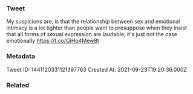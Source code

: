 ### Tweet
My suspicions are, is that the relationship between sex and emotional intimacy is a lot tighter than people want to presuppose when they insist that all forms of sexual expression are laudable; it's just not the case emotionally https://t.co/QiHq4Mew8t

### Metadata
Tweet ID: 1441120331121397763
Created At: 2021-09-23T19:20:36.000Z

### Related


